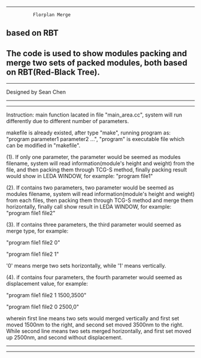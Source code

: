 ---------------------------------------------------------

		      Florplan Merge
 based on RBT
---------------------------------------------------------

The code is used to show modules packing and merge two sets of packed modules, both based on RBT(Red-Black Tree).
------------------------------------------------------------------------
------------------------------------------------------------------------


Designed by
Sean Chen 

-------------------------------------------------------------------------
-------------------------------------------------------------------------

Instruction:
  main function lacated in file "main_area.cc", system will run differently due to different number of parameters.
  
 
makefile is already existed, after type "make", running program as:
"program parameter1 parameter2 ...", "program" is executable file which 
can be modified in "makefile".
 
(1). If only one parameter, the parameter would be seemed as modules filename, system will read information(module's height and weight) from the file, and then packing them through TCG-S method, finally  packing result would show in LEDA WINDOW, for example:
 "program file1"  
  

(2). If contains two parameters, two parameter would be seemed as modules filename, system will read information(module's height and weight) from each files, then packing them through TCG-S method and merge them horizontally, finally call show result in LEDA WINDOW, for example:
 "program file1 file2"
  
 

(3). If contains three parameters, the third parameter would seemed as merge type, for example: 
     
 "program file1 file2 0"
      
 "program file1 file2 1"
  
'0' means merge two sets horizontally, while '1' means vertically.
  
  

(4). if contains four parameters, the fourth parameter would seemed as displacement value, for example:
     
 "program file1 file2 1 1500,3500"
      
 "program file1 file2 0 2500,0"
  
wherein first line means two sets would merged vertically and first set moved 1500nm to the right, and second set moved 3500nm to the right.
  While second line means two sets merged horizontally, and first set moved up 2500nm, and second without displacement.

-------------------------------------------------------------------
-------------------------------------------------------------------


